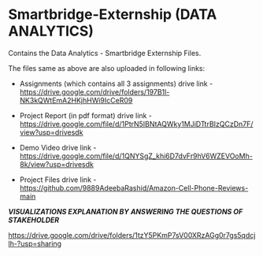 # Smartbridge-Externship  (DATA ANALYTICS)  

Contains the Data Analytics - Smartbridge Externship Files.  
  
The files same as above are also uploaded in following links:

* Assignments (which contains all 3 assignments) drive link - https://drive.google.com/drive/folders/197B1l-NK3kQWtEmA2HKjhHWi9IcCeR09  
  
* Project Report (in pdf format) drive link - https://drive.google.com/file/d/1PtrN5IBNtAQWky1MJiDTtrBIzQCzDn7F/view?usp=drivesdk

* Demo Video drive link - https://drive.google.com/file/d/1QNYSgZ_khi6D7dvFr9hV6WZEVOoMh-8k/view?usp=drivesdk

* Project Files drive link - https://github.com/9889AdeebaRashid/Amazon-Cell-Phone-Reviews-main


***VISUALIZATIONS EXPLANATION BY ANSWERING THE QUESTIONS OF STAKEHOLDER***

https://drive.google.com/drive/folders/1tzY5PKmP7sV00XRzAGg0r7gs5qdcjlh-?usp=sharing
